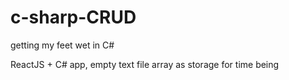 # c-sharp-CRUD
getting my feet wet in C#

ReactJS + C# app, empty text file array as storage for time being

